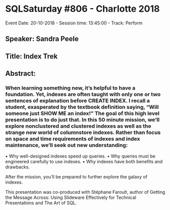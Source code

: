 # SQLSaturday #806 - Charlotte 2018
Event Date: 20-10-2018 - Session time: 13:45:00 - Track: Perform
## Speaker: Sandra Peele
## Title: Index Trek
## Abstract:
### When learning something new, it’s helpful to have a foundation.  Yet, indexes are often taught with only one or two sentences of explanation before CREATE INDEX.  I recall a student, exasperated by the textbook definition saying, “Will someone just SHOW ME an index!”  The goal of this high level presentation is to do just that.  In this 50 minute mission, we’ll explore nonclustered and clustered indexes as well as the strange new world of columnstore indexes.  Rather than focus on space and time requirements of indexes and index maintenance, we’ll seek out new understanding:

•	Why well-designed indexes speed up queries.
•	Why queries must be engineered carefully to use indexes.
•	Why indexes have both benefits and drawbacks.

After the mission, you’ll be prepared to further explore the galaxy of indexes.  
  
This presentation was co-produced with Stéphane Faroult, author of Getting the Message Across: Using Slideware Effectively for Technical Presentations and The Art of SQL.
